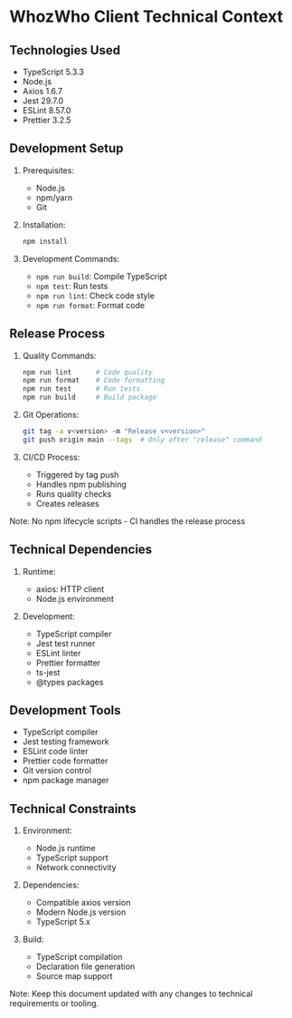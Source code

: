 # WhozWho Client Technical Context

## Technologies Used
- TypeScript 5.3.3
- Node.js
- Axios 1.6.7
- Jest 29.7.0
- ESLint 8.57.0
- Prettier 3.2.5

## Development Setup
1. Prerequisites:
   - Node.js
   - npm/yarn
   - Git

2. Installation:
   ```bash
   npm install
   ```

3. Development Commands:
   - `npm run build`: Compile TypeScript
   - `npm test`: Run tests
   - `npm run lint`: Check code style
   - `npm run format`: Format code

## Release Process
1. Quality Commands:
   ```bash
   npm run lint      # Code quality
   npm run format    # Code formatting
   npm run test      # Run tests
   npm run build     # Build package
   ```

2. Git Operations:
   ```bash
   git tag -a v<version> -m "Release v<version>"
   git push origin main --tags  # Only after "release" command
   ```

3. CI/CD Process:
   - Triggered by tag push
   - Handles npm publishing
   - Runs quality checks
   - Creates releases

Note: No npm lifecycle scripts - CI handles the release process

## Technical Dependencies
1. Runtime:
   - axios: HTTP client
   - Node.js environment

2. Development:
   - TypeScript compiler
   - Jest test runner
   - ESLint linter
   - Prettier formatter
   - ts-jest
   - @types packages

## Development Tools
- TypeScript compiler
- Jest testing framework
- ESLint code linter
- Prettier code formatter
- Git version control
- npm package manager

## Technical Constraints
1. Environment:
   - Node.js runtime
   - TypeScript support
   - Network connectivity

2. Dependencies:
   - Compatible axios version
   - Modern Node.js version
   - TypeScript 5.x

3. Build:
   - TypeScript compilation
   - Declaration file generation
   - Source map support

Note: Keep this document updated with any changes to technical requirements or tooling. 